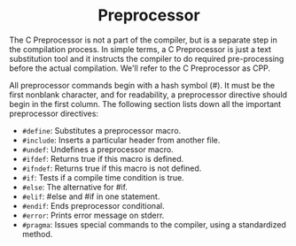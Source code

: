 <h1 align="center"> Preprocessor </h1>

The C Preprocessor is not a part of the compiler, but is a separate step in the compilation process. In simple terms, a C Preprocessor is just a text substitution tool and it instructs the compiler to do required pre-processing before the actual compilation. We'll refer to the C Preprocessor as CPP.

All preprocessor commands begin with a hash symbol (#). It must be the first nonblank character, and for readability, a preprocessor directive should begin in the first column. The following section lists down all the important preprocessor directives:

- `#define`: Substitutes a preprocessor macro.
- `#include`: Inserts a particular header from another file.
- `#undef`: Undefines a preprocessor macro.
- `#ifdef`: Returns true if this macro is defined.
- `#ifndef`: Returns true if this macro is not defined.
- `#if`: Tests if a compile time condition is true.
- `#else`: The alternative for #if.
- `#elif`: #else and #if in one statement.
- `#endif`: Ends preprocessor conditional.
- `#error`: Prints error message on stderr.
- `#pragma`: Issues special commands to the compiler, using a standardized method.
